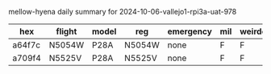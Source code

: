 mellow-hyena daily summary for 2024-10-06-vallejo1-rpi3a-uat-978

|hex|flight|model|reg|emergency|mil|weirdo|
|--|--|--|--|--|--|--|
|a64f7c|N5054W|P28A|N5054W|none|F|F|
|a709f4|N5525V|P28A|N5525V|none|F|F|
